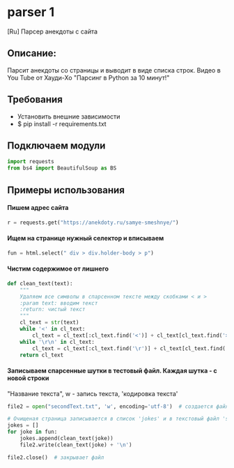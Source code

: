 # parser 1

[Ru] Парсер анекдоты с сайта

## Описание:

Парсит анекдоты со страницы и выводит в виде списка строк. Видео в You Tube от Хауди-Хо "Парсинг в Python за 10 минут!"

## Требования

* Установить внешние зависимости
* $ pip install -r requirements.txt

## Подключаем модули

```python
import requests
from bs4 import BeautifulSoup as BS
```

## Примеры использования

#### Пишем адрес сайта

```python
r = requests.get("https://anekdoty.ru/samye-smeshnye/")
```

#### Ищем на странице нужный селектор и вписываем

```python
fun = html.select(" div > div.holder-body > p")
```

#### Чистим содержимое от лишнего

```python
def clean_text(text):
    """
    Удаляем все символы в спарсенном тексте между скобками < и >
    :param text: вводим текст
    :return: чистый текст
    """
    cl_text = str(text)
    while '<' in cl_text:
        cl_text = cl_text[:cl_text.find('<')] + cl_text[cl_text.find('>') + 1:]
    while '\r\n' in cl_text:
        cl_text = cl_text[:cl_text.find('\r')] + cl_text[cl_text.find('\n') + 1:]
    return cl_text
```

#### Записываем спарсенные шутки в тестовый файл. Каждая шутка - с новой строки

"Название текста", w - запись текста, 'кодировка текста'

```python
file2 = open("secondText.txt", 'w', encoding='utf-8')  # создается файл, 'w' - запись файла

# Очищеная страница записывается в список 'jokes' и в текстовый файл 'secondText.txt'
jokes = []
for joke in fun:
    jokes.append(clean_text(joke))
    file2.write(clean_text(joke) + '\n')

file2.close()  # закрывает файл
```